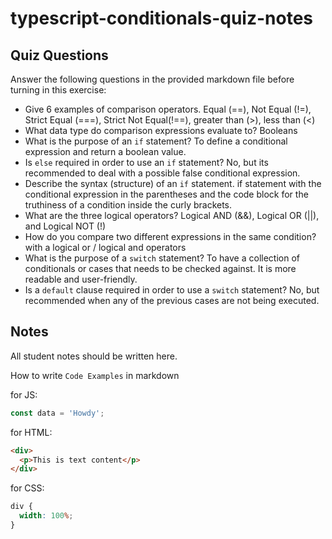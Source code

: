 # typescript-conditionals-quiz-notes

## Quiz Questions

Answer the following questions in the provided markdown file before turning in this exercise:

- Give 6 examples of comparison operators.
  Equal (==), Not Equal (!=), Strict Equal (===), Strict Not Equal(!==), greater than (>), less than (<)
- What data type do comparison expressions evaluate to?
  Booleans
- What is the purpose of an `if` statement?
  To define a conditional expression and return a boolean value.
- Is `else` required in order to use an `if` statement?
  No, but its recommended to deal with a possible false conditional expression.
- Describe the syntax (structure) of an `if` statement.
  if statement with the conditional expression in the parentheses and the code block for the truthiness of a condition inside the curly brackets.
- What are the three logical operators?
  Logical AND (&&), Logical OR (||), and Logical NOT (!)
- How do you compare two different expressions in the same condition?
  with a logical or / logical and operators
- What is the purpose of a `switch` statement?
  To have a collection of conditionals or cases that needs to be checked against. It is more readable and user-friendly.
- Is a `default` clause required in order to use a `switch` statement?
  No, but recommended when any of the previous cases are not being executed.

## Notes

All student notes should be written here.

How to write `Code Examples` in markdown

for JS:

```javascript
const data = 'Howdy';
```

for HTML:

```html
<div>
  <p>This is text content</p>
</div>
```

for CSS:

```css
div {
  width: 100%;
}
```
